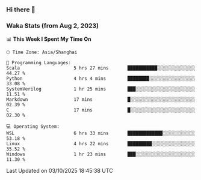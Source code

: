 ### Hi there 👋

### Waka Stats (from Aug 2, 2023)

<!--START_SECTION:waka-->
📊 **This Week I Spent My Time On** 

```text
🕑︎ Time Zone: Asia/Shanghai

💬 Programming Languages: 
Scala                    5 hrs 27 mins       ███████████░░░░░░░░░░░░░░   44.27 % 
Python                   4 hrs 4 mins        ████████░░░░░░░░░░░░░░░░░   33.08 % 
SystemVerilog            1 hr 25 mins        ███░░░░░░░░░░░░░░░░░░░░░░   11.51 % 
Markdown                 17 mins             █░░░░░░░░░░░░░░░░░░░░░░░░   02.39 % 
C                        17 mins             █░░░░░░░░░░░░░░░░░░░░░░░░   02.30 % 

💻 Operating System: 
WSL                      6 hrs 33 mins       █████████████░░░░░░░░░░░░   53.18 % 
Linux                    4 hrs 22 mins       █████████░░░░░░░░░░░░░░░░   35.52 % 
Windows                  1 hr 23 mins        ███░░░░░░░░░░░░░░░░░░░░░░   11.30 % 
```


 Last Updated on 03/10/2025 18:45:38 UTC
<!--END_SECTION:waka-->
